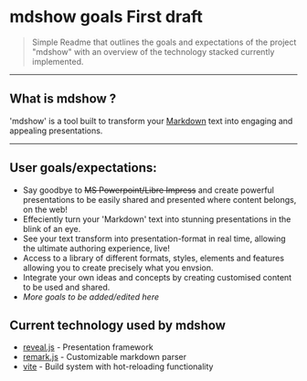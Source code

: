 # mdshow goals First draft
> Simple Readme that outlines the goals and expectations of the project "mdshow" with an overview of the technology stacked currently implemented. 

---

## What is mdshow ?
'mdshow' is a tool built to transform your [Markdown](https://daringfireball.net/projects/markdown/) text into engaging and appealing presentations.

---

## User goals/expectations:

- Say goodbye to ~~MS Powerpoint/Libre Impress~~ and create powerful presentations to be easily shared and presented where content belongs, on the web!
- Effeciently turn your 'Markdown' text into stunning presentations in the blink of an eye. 
- See your text transform into presentation-format in real time, allowing the ultimate authoring experience, live! 
- Access to a library of different formats, styles, elements and features allowing you to create precisely what you envsion.
- Integrate your own ideas and concepts by creating customised content to be used and shared.
- *More goals to be added/edited here* 

## Current technology used by mdshow

- [reveal.js](https://revealjs.com/) - Presentation framework 
- [remark.js](https://remark.js.org/) - Customizable markdown parser
- [vite](https://vitejs.dev/) - Build system with hot-reloading functionality
